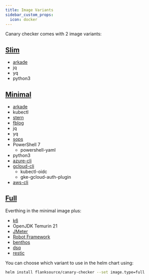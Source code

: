 ```yaml
---
title: Image Variants
sidebar_custom_props:
  icon: docker
---
```


Canary checker comes with 2 image variants:

## [Slim](https://github.com/flanksource/canary-checker/blob/master/build/slim/Dockerfile)

- [arkade](https://github.com/alexellis/arkade)
- jq
- yq
- python3


## [Minimal](https://github.com/flanksource/canary-checker/blob/master/build/minimal/Dockerfile)

- [arkade](https://github.com/alexellis/arkade)
- kubectl
- [stern](https://github.com/stern/stern)
- [fblog](https://github.com/brocode/fblog)
- jq
- yq
- [sops](https://github.com//mozilla/sops)
- PowerShell 7
  - powershell-yaml
- python3
- [azure-cli](https://learn.microsoft.com/en-us/cli/azure/)
- [gcloud-cli](https://cloud.google.com/sdk/gcloud)
  - kubectl-oidc
  - gke-gcloud-auth-plugin
- [aws-cli](https://aws.amazon.com/cli/)

## [Full](https://github.com/flanksource/canary-checker/blob/master/build/full/Dockerfile)

Everthing in the minimal image plus:

- [k6](https://github.com/grafana/k6)
- OpenJDK Temurin 21
- [JMeter](https://jmeter.apache.org/)
- [Robot Framework](https://robotframework.org/)
- [benthos](https://benthos.dev)
- [dsq](https://github.com/multiprocessio/dsq)
- [restic](https://restic.net/)

You can choose which variant to use in the helm chart using:

```bash
helm install flanksource/canary-checker --set image.type=full
```
